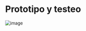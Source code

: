 # Prototipo y testeo

![image](https://user-images.githubusercontent.com/77130206/128654380-dee1580e-a159-4fab-84fb-a614c1147e20.png)
